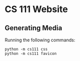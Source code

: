 # CS 111 Website

## Generating Media

Running the following commands:

    python -m cs111 css
    python -m cs111 favicon
